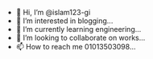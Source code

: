 - 👋 Hi, I’m @islam123-gi
- 👀 I’m interested in blogging...
- 🌱 I’m currently learning engineering...
- 💞️ I’m looking to collaborate on  works...
- 📫 How to reach me 01013503098...

<!---
islam123-gi/islam123-gi is a ✨ special ✨ repository because its `README.md` (this file) appears on your GitHub profile.
You can click the Preview link to take a look at your changes.
--->
